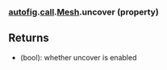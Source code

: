 ### [autofig](autofig.md).[call](autofig.call.md).[Mesh](autofig.call.Mesh.md).uncover (property)




Returns
---------
* (bool): whether uncover is enabled

